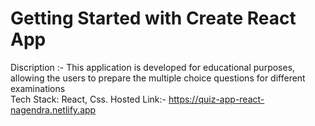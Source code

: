 # Getting Started with Create React App
Discription :-  This application is developed for educational purposes, allowing the users to prepare the multiple choice questions for different examinations          
Tech Stack: React, Css.
Hosted Link:- https://quiz-app-react-nagendra.netlify.app

